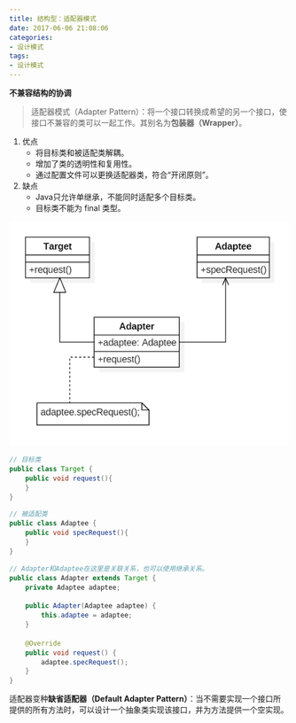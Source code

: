 ```yaml
---
title: 结构型：适配器模式
date: 2017-06-06 21:08:06
categories:
- 设计模式
tags:
- 设计模式
---
```


**不兼容结构的协调**

>适配器模式（Adapter Pattern）：将一个接口转换成希望的另一个接口，使接口不兼容的类可以一起工作。其别名为**包装器（Wrapper）**。


1. 优点
	* 将目标类和被适配类解耦。
	* 增加了类的透明性和复用性。
	* 通过配置文件可以更换适配器类，符合“开闭原则”。
2. 缺点
	* Java只允许单继承，不能同时适配多个目标类。
	* 目标类不能为 final 类型。

![](/images/designpattern/adapter.png)

```java Target.java
// 目标类
public class Target {
    public void request(){
    }
}
```

```java Adaptee.java
// 被适配类
public class Adaptee {
    public void specRequest(){
    }
}
```

```java Adapter.java
// Adapter和Adaptee在这里是关联关系，也可以使用继承关系。
public class Adapter extends Target {
    private Adaptee adaptee;

    public Adapter(Adaptee adaptee) {
        this.adaptee = adaptee;
    }

    @Override
    public void request() {
        adaptee.specRequest();
    }
}
```

适配器变种**缺省适配器（Default Adapter Pattern）**：当不需要实现一个接口所提供的所有方法时，可以设计一个抽象类实现该接口，并为方法提供一个空实现。
